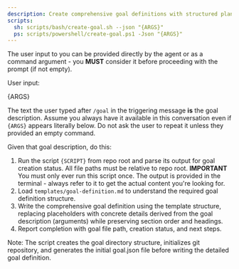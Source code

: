 ```yaml
---
description: Create comprehensive goal definitions with structured planning, milestones, and success criteria.
scripts:
  sh: scripts/bash/create-goal.sh --json "{ARGS}"
  ps: scripts/powershell/create-goal.ps1 -Json "{ARGS}"
---
```


The user input to you can be provided directly by the agent or as a command argument - you **MUST** consider it before proceeding with the prompt (if not empty).

User input:

{ARGS}

The text the user typed after `/goal` in the triggering message **is** the goal description. Assume you always have it available in this conversation even if `{ARGS}` appears literally below. Do not ask the user to repeat it unless they provided an empty command.

Given that goal description, do this:

1. Run the script `{SCRIPT}` from repo root and parse its output for goal creation status. All file paths must be relative to repo root.
   **IMPORTANT** You must only ever run this script once. The output is provided in the terminal - always refer to it to get the actual content you're looking for.
2. Load `templates/goal-definition.md` to understand the required goal definition structure.
3. Write the comprehensive goal definition using the template structure, replacing placeholders with concrete details derived from the goal description (arguments) while preserving section order and headings.
4. Report completion with goal file path, creation status, and next steps.

Note: The script creates the goal directory structure, initializes git repository, and generates the initial goal.json file before writing the detailed goal definition.